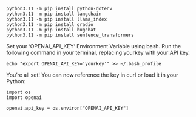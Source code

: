```
python3.11 -m pip install python-dotenv
python3.11 -m pip install langchain    
python3.11 -m pip install llama_index
python3.11 -m pip install gradio
python3.11 -m pip install hugchat
python3.11 -m pip install sentence_transformers
```

Set your ‘OPENAI_API_KEY’ Environment Variable using bash. Run the following command in your terminal, replacing yourkey with your API key. 
```
echo "export OPENAI_API_KEY='yourkey'" >> ~/.bash_profile
```

You’re all set! You can now reference the key in curl or load it in your Python:

```
import os
import openai
 
openai.api_key = os.environ["OPENAI_API_KEY"]
```
